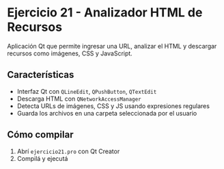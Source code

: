 # Ejercicio 21 - Analizador HTML de Recursos

Aplicación Qt que permite ingresar una URL, analizar el HTML y descargar recursos como imágenes, CSS y JavaScript.

## Características

- Interfaz Qt con `QLineEdit`, `QPushButton`, `QTextEdit`
- Descarga HTML con `QNetworkAccessManager`
- Detecta URLs de imágenes, CSS y JS usando expresiones regulares
- Guarda los archivos en una carpeta seleccionada por el usuario

## Cómo compilar

1. Abrí `ejercicio21.pro` con Qt Creator
2. Compilá y ejecutá

